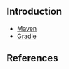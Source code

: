 ## Introduction



- [Maven](/docs/CS/BuildTool/Maven.md)
- [Gradle](/docs/CS/BuildTool/Gradle.md)





## References